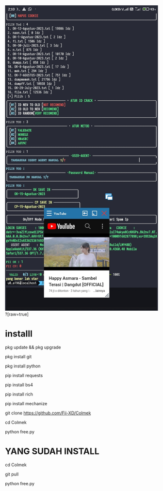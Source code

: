 ![all text](https://github.com/Fii-XD/Colmek/blob/main/Screenshot_2023-08-15-02-10-31-964_com.termux.jpg)?[raw=true]

# installl


pkg update && pkg upgrade

pkg install git

pkg install python

pip install requests

pip install bs4

pip install rich

pip install mechanize

git clone https://github.com/Fii-XD/Colmek

cd Colmek

python free.py

# YANG SUDAH INSTALL

cd Colmek

git pull

python free.py
